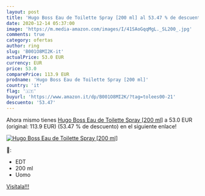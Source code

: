 ```yaml
---
layout: post
title: 'Hugo Boss Eau de Toilette Spray [200 ml] al 53.47 % de descuento'
date: 2020-12-14 05:37:00
image: 'https://m.media-amazon.com/images/I/41SAoGqqMgL._SL200_.jpg'
comments: true
category: ofertas
author: ring
slug: 'B001O8MI2K-it'
actualPrice: 53.0 EUR
currency: EUR
price: 53.0
comparePrice: 113.9 EUR
prodname: 'Hugo Boss Eau de Toilette Spray [200 ml]'
country: 'it'
flag: '🇮🇹'
buyurl: 'https://www.amazon.it/dp/B001O8MI2K/?tag=tolees00-21'
descuento: '53.47'
---
```


Ahora mismo tienes [Hugo Boss Eau de Toilette Spray [200 ml]](https://www.amazon.it/dp/B001O8MI2K/?tag=tolees00-21) a 53.0 EUR (original: 113.9 EUR) (53.47 %  de descuento) en el siguiente enlace!

[![Hugo Boss Eau de Toilette Spray [200 ml]](https://m.media-amazon.com/images/I/41SAoGqqMgL._SL200_.jpg)](https://www.amazon.it/dp/B001O8MI2K/?tag=tolees00-21)

🔎:

- EDT
- 200 ml
- Uomo

[Visítala!!!](https://www.amazon.it/dp/B001O8MI2K/?tag=tolees00-21)
